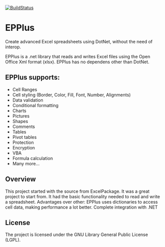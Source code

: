  [![BuildStatus](https://ci.appveyor.com/api/projects/status/5mmhlpvhtlrhefub?svg=true)](https://ci.appveyor.com/api/projects/status/5mmhlpvhtlrhefub?svg=true)
 # EPPlus
Create advanced Excel spreadsheets using DotNet, without the need of interop.

EPPlus is a .net library that reads and writes Excel files using the Open Office Xml format (xlsx). 
EPPlus has no dependens other than DotNet.
 
## EPPlus supports:
* Cell Ranges 
* Cell styling (Border, Color, Fill, Font, Number, Alignments) 
* Data validation 
* Conditional formatting 
* Charts 
* Pictures 
* Shapes 
* Comments 
* Tables 
* Pivot tables 
* Protection 
* Encryption 
* VBA 
* Formula calculation 
* Many more... 

## Overview
This project started with the source from ExcelPackage. It was a great project to start from.
It had the basic functionality needed to read and write a spreadsheet.
Advantages over other:
EPPlus uses dictionaries to access cell data, making performance a lot better.
Complete integration with .NET 

## License
The project is licensed under the GNU Library General Public License (LGPL). 
